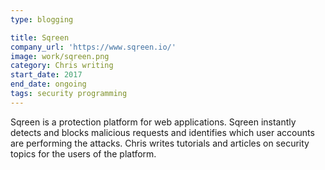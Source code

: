 ```yaml
---
type: blogging

title: Sqreen
company_url: 'https://www.sqreen.io/'
image: work/sqreen.png
category: Chris writing
start_date: 2017
end_date: ongoing
tags: security programming
---
```


Sqreen is a protection platform for web applications. Sqreen instantly detects and blocks malicious requests and identifies which user accounts are performing the attacks. Chris writes tutorials and articles on security topics for the users of the platform.
